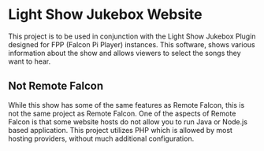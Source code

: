 # Light Show Jukebox Website

This project is to be used in conjunction with the Light Show Jukebox Plugin 
designed for FPP (Falcon Pi Player) instances. This software, shows various information about 
the show and allows viewers to select the songs they want to hear.


## Not Remote Falcon

While this show has some of the same features as Remote Falcon, this is not the same project 
as Remote Falcon. One of the aspects of Remote Falcon is that some website hosts do not allow you 
to run Java or Node.js based application. This project utilizes PHP which is allowed by most 
hosting providers, without much additional configuration.

